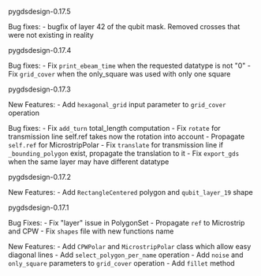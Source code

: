 pygdsdesign-0.17.5

  Bug fixes:
    - bugfix of layer 42 of the qubit mask. Removed crosses that were not existing in reality

pygdsdesign-0.17.4

  Bug fixes:
    - Fix `print_ebeam_time` when the requested datatype is not "0"
    - Fix `grid_cover` when the only_square was used with only one square

pygdsdesign-0.17.3

  New Features:
    - Add `hexagonal_grid` input parameter to `grid_cover` operation

  Bug fixes:
    - Fix `add_turn` total_length computation
    - Fix `rotate` for transmission line
      self.ref takes now the rotation into account
    - Propagate `self.ref` for MicrostripPolar
    - Fix `translate` for transmission line
      if `_bounding_polygon` exist, propagate the translation to it
    - Fix `export_gds` when the same layer may have different datatype

pygdsdesign-0.17.2

  New Features:
    - Add `RectangleCentered` polygon and `qubit_layer_19` shape

pygdsdesign-0.17.1

  Bug Fixes:
    - Fix "layer" issue in PolygonSet
    - Propagate `ref` to Microstrip and CPW
    - Fix `shapes` file with new functions name

  New Features:
    - Add `CPWPolar` and `MicrostripPolar` class which allow easy diagonal lines
    - Add `select_polygon_per_name` operation
    - Add `noise` and `only_square` parameters to `grid_cover` operation
    - Add `fillet` method
